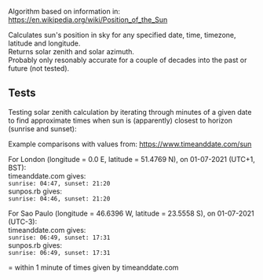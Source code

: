 Algorithm based on information in: https://en.wikipedia.org/wiki/Position_of_the_Sun

Calculates sun's position in sky for any specified date, time, timezone, latitude and longitude.  
Returns solar zenith and solar azimuth.  
Probably only resonably accurate for a couple of decades into the past or future (not tested).  
  
  
## Tests
Testing solar zenith calculation by iterating through minutes of a given date to find approximate times when sun is (apparently) closest to horizon (sunrise and sunset):

Example comparisons with values from: https://www.timeanddate.com/sun

For London (longitude = 0.0 E, latitude = 51.4769 N), on 01-07-2021 (UTC+1, BST):  
timeanddate.com gives:  
  `sunrise: 04:47, sunset: 21:20`  
sunpos.rb gives:  
  `sunrise: 04:46, sunset: 21:20`  

For Sao Paulo (longitude = 46.6396 W, latitude = 23.5558 S), on 01-07-2021 (UTC-3):  
timeanddate.com gives:  
  `sunrise: 06:49, sunset: 17:31`  
sunpos.rb gives:  
  `sunrise: 06:49, sunset: 17:31`  

= within 1 minute of times given by timeanddate.com
